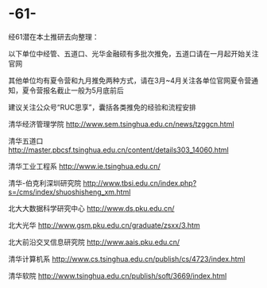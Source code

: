 # -61-
经61潜在本土推研去向整理：

以下单位中经管、五道口、光华金融硕有多批次推免，五道口请在一月起开始关注官网

其他单位均有夏令营和九月推免两种方式，请在3月~4月关注各单位官网夏令营通知，夏令营报名截止一般为5月底前后

建议关注公众号“RUC思享”，囊括各类推免的经验和流程安排

清华经济管理学院  http://www.sem.tsinghua.edu.cn/news/tzggcn.html

清华五道口 http://master.pbcsf.tsinghua.edu.cn/content/details303_14060.html

清华工业工程系 http://www.ie.tsinghua.edu.cn/

清华-伯克利深圳研究院 http://www.tbsi.edu.cn/index.php?s=/cms/index/shuoshisheng_xm.html

北大大数据科学研究中心 http://www.ds.pku.edu.cn/

北大光华 http://www.gsm.pku.edu.cn/graduate/zsxx/3.htm

北大前沿交叉信息研究院 http://www.aais.pku.edu.cn/ 

清华计算机系 http://www.cs.tsinghua.edu.cn/publish/cs/4723/index.html

清华软院 http://www.tsinghua.edu.cn/publish/soft/3669/index.html
